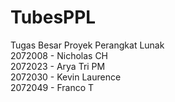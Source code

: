 # TubesPPL
Tugas Besar Proyek Perangkat Lunak\
2072008 - Nicholas CH\
2072023 - Arya Tri PM\
2072030 - Kevin Laurence\
2072049 - Franco T
